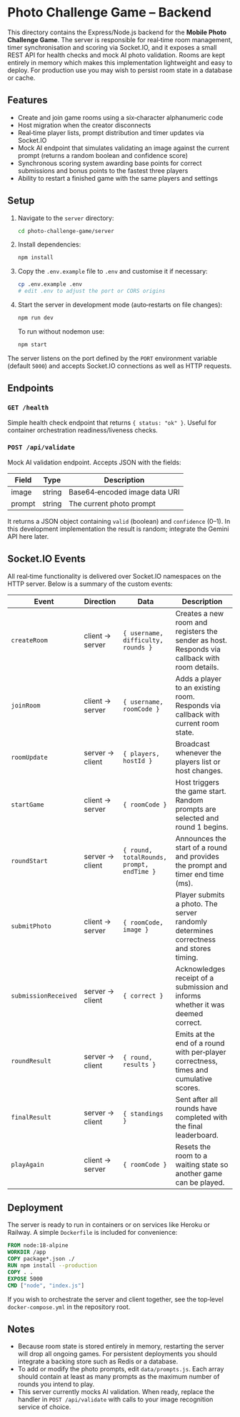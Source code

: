 # Photo Challenge Game – Backend

This directory contains the Express/Node.js backend for the **Mobile Photo Challenge Game**. The server is responsible for real‑time room management, timer synchronisation and scoring via Socket.IO, and it exposes a small REST API for health checks and mock AI photo validation. Rooms are kept entirely in memory which makes this implementation lightweight and easy to deploy. For production use you may wish to persist room state in a database or cache.

## Features

* Create and join game rooms using a six‑character alphanumeric code
* Host migration when the creator disconnects
* Real‑time player lists, prompt distribution and timer updates via Socket.IO
* Mock AI endpoint that simulates validating an image against the current prompt (returns a random boolean and confidence score)
* Synchronous scoring system awarding base points for correct submissions and bonus points to the fastest three players
* Ability to restart a finished game with the same players and settings

## Setup

1. Navigate to the `server` directory:

   ```bash
   cd photo-challenge-game/server
   ```

2. Install dependencies:

   ```bash
   npm install
   ```

3. Copy the `.env.example` file to `.env` and customise it if necessary:

   ```bash
   cp .env.example .env
   # edit .env to adjust the port or CORS origins
   ```

4. Start the server in development mode (auto‑restarts on file changes):

   ```bash
   npm run dev
   ```

   To run without nodemon use:

   ```bash
   npm start
   ```

The server listens on the port defined by the `PORT` environment variable (default `5000`) and accepts Socket.IO connections as well as HTTP requests.

## Endpoints

### `GET /health`

Simple health check endpoint that returns `{ status: "ok" }`. Useful for container orchestration readiness/liveness checks.

### `POST /api/validate`

Mock AI validation endpoint. Accepts JSON with the fields:

| Field   | Type   | Description                                           |
| ------- | ------ | ----------------------------------------------------- |
| image   | string | Base64‑encoded image data URI                         |
| prompt  | string | The current photo prompt                              |

It returns a JSON object containing `valid` (boolean) and `confidence` (0–1). In this development implementation the result is random; integrate the Gemini API here later.

## Socket.IO Events

All real‑time functionality is delivered over Socket.IO namespaces on the HTTP server. Below is a summary of the custom events:

| Event           | Direction | Data                                        | Description                                                                           |
| --------------- | --------- | ------------------------------------------- | ------------------------------------------------------------------------------------- |
| `createRoom`    | client → server | `{ username, difficulty, rounds }`        | Creates a new room and registers the sender as host. Responds via callback with room details. |
| `joinRoom`      | client → server | `{ username, roomCode }`                   | Adds a player to an existing room. Responds via callback with current room state.    |
| `roomUpdate`    | server → client | `{ players, hostId }`                     | Broadcast whenever the players list or host changes.                                  |
| `startGame`     | client → server | `{ roomCode }`                              | Host triggers the game start. Random prompts are selected and round 1 begins.         |
| `roundStart`    | server → client | `{ round, totalRounds, prompt, endTime }` | Announces the start of a round and provides the prompt and timer end time (ms).       |
| `submitPhoto`   | client → server | `{ roomCode, image }`                      | Player submits a photo. The server randomly determines correctness and stores timing. |
| `submissionReceived` | server → client | `{ correct }`                             | Acknowledges receipt of a submission and informs whether it was deemed correct.       |
| `roundResult`   | server → client | `{ round, results }`                       | Emits at the end of a round with per‑player correctness, times and cumulative scores. |
| `finalResult`   | server → client | `{ standings }`                            | Sent after all rounds have completed with the final leaderboard.                      |
| `playAgain`     | client → server | `{ roomCode }`                             | Resets the room to a waiting state so another game can be played.                     |

## Deployment

The server is ready to run in containers or on services like Heroku or Railway. A simple `Dockerfile` is included for convenience:

```Dockerfile
FROM node:18-alpine
WORKDIR /app
COPY package*.json ./
RUN npm install --production
COPY . .
EXPOSE 5000
CMD ["node", "index.js"]
```

If you wish to orchestrate the server and client together, see the top‑level `docker-compose.yml` in the repository root.

## Notes

* Because room state is stored entirely in memory, restarting the server will drop all ongoing games. For persistent deployments you should integrate a backing store such as Redis or a database.
* To add or modify the photo prompts, edit `data/prompts.js`. Each array should contain at least as many prompts as the maximum number of rounds you intend to play.
* This server currently mocks AI validation. When ready, replace the handler in `POST /api/validate` with calls to your image recognition service of choice.